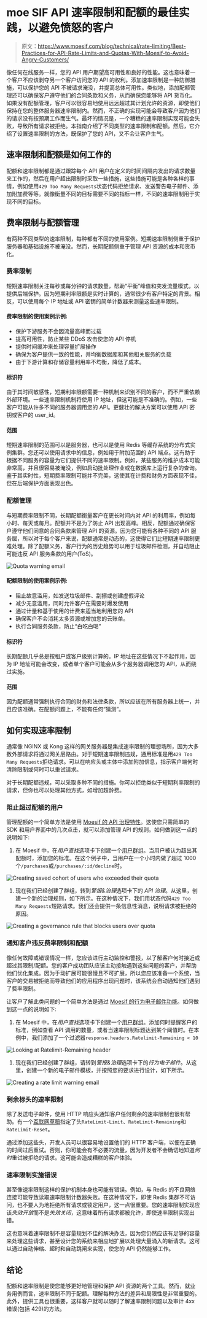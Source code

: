 # moe SIF API 速率限制和配额的最佳实践，以避免愤怒的客户

> 原文：<https://www.moesif.com/blog/technical/rate-limiting/Best-Practices-for-API-Rate-Limits-and-Quotas-With-Moesif-to-Avoid-Angry-Customers/>

像任何在线服务一样，您的 API 用户期望高可用性和良好的性能。这也意味着一个客户不应该剥夺另一个客户访问您的 API 的权利。添加速率限制是一种防御措施，可以保护您的 API 不被请求淹没，并提高总体可用性。类似地，添加配额管理还可以确保客户遵守他们的合同条款和义务，从而确保您能够将 API 货币化。如果没有配额管理，客户可以很容易地使用远远超过其计划允许的资源，即使他们保持在您的整体服务器速率限制内。然而，不正确的实现可能会导致客户因为他们的请求没有按预期工作而生气。最坏的情况是，一个糟糕的速率限制实现可能会失败，导致所有请求被拒绝。本指南介绍了不同类型的速率限制和配额。然后，它介绍了设置速率限制的方法，既保护了您的 API，又不会让客户生气。

## 速率限制和配额是如何工作的

配额和速率限制都是通过跟踪每个 API 用户在定义的时间间隔内发出的请求数量来工作的，然后在用户超出限制时采取一些措施，这些措施可能是各种各样的事情，例如使用`429 Too Many Requests`状态代码拒绝请求、发送警告电子邮件、添加附加费等等。就像衡量不同的目标需要不同的指标一样，不同的速率限制用于实现不同的目标。

## 费率限制与配额管理

有两种不同类型的速率限制，每种都有不同的使用案例。短期速率限制侧重于保护服务器和基础设施不被淹没。然而，长期配额侧重于管理 API 资源的成本和货币化。

### 费率限制

短期速率限制关注每秒或每分钟的请求数量，帮助“平衡”峰值和突发流量模式，以提供后端保护。因为短期利率限额是实时计算的，通常很少有客户特定的背景。相反，可以使用每个 IP 地址或 API 密钥的简单计数器来测量这些速率限制。

#### 费率限制的使用案例示例:

*   保护下游服务不会因流量高峰而过载
*   提高可用性，防止某些 DDoS 攻击使您的 API 停机
*   提供时间缓冲来处理容量扩展操作
*   确保为客户提供一致的性能，并均衡数据库和其他相关服务的负载
*   由于下游计算和存储容量利用率不均衡，降低了成本。

#### 标识符

由于其时间敏感性，短期利率限额需要一种机制来识别不同的客户，而不严重依赖外部环境。一些速率限制机制将使用 IP 地址，但这可能是不准确的。例如，一些客户可能从许多不同的服务器调用您的 API。更健壮的解决方案可以使用 API 密钥或客户的 user_id。

#### 范围

短期速率限制的范围可以是服务器，也可以是使用 Redis 等缓存系统的分布式实例集群。您还可以使用请求中的信息，例如用于附加范围的 API 端点。这有助于根据不同服务的容量为它们提供不同的速率限制。例如，某些服务的维护成本可能非常高，并且很容易被淹没，例如启动批处理作业或在数据库上运行复杂的查询。鉴于其实时性，短期费率限制可能并不完美，这使其在计费和财务方面表现不佳，但在后端保护方面表现出色。

### 配额管理

与短期费率限制不同，长期配额衡量客户在更长时间内对 API 的利用率，例如每小时、每天或每月。配额并不是为了防止 API 出现高峰。相反，配额通过确保客户遵守他们同意的合同条款来管理 API 的资源。因为您可能有各种不同的 API 服务层，所以对于每个客户来说，配额通常是动态的，这使得它们比短期速率限制更难处理。除了配额义务，客户行为的历史趋势可以用于垃圾邮件检测，并自动阻止可能违反 API 服务条款的用户(ToS)。

![Quota warning email](img/1763f92cc4f5a4ce4dff08e8b5808c27.png)

#### 配额限制的使用案例示例:

*   阻止故意滥用，如发送垃圾邮件、刮擦或创建虚假评论
*   减少无意滥用，同时允许客户在需要时爆发使用
*   通过计量和基于使用的计费来适当地利用您的 API
*   确保客户不会消耗太多资源或增加您的云账单。
*   执行合同服务条款，防止“白吃白喝”

#### 标识符

长期配额几乎总是按租户或客户级别计算的。IP 地址在这些情况下不起作用，因为 IP 地址可能会改变，或者单个客户可能会从多个服务器调用您的 API，从而绕过实施。

#### 范围

因为配额通常强制执行合同的财务和法律条款，所以应该在所有服务器上统一，并且应该准确。在配额问题上，不能有任何“猜测”。

## 如何实现速率限制

通常像 NGINX 或 Kong 这样的网关服务器是集成速率限制的理想场所，因为大多数外部请求将通过网关层路由。对于短期速率限制违规，通用标准是用`429 Too Many Requests`拒绝请求。可以在响应头或主体中添加附加信息，指示客户端何时清除限制或何时可以重试请求。

对于长期配额违规，可以采取多种不同的措施。你可以拒绝类似于短期利率限制的请求，但你也可以处理其他方式，如增加超龄费。

### 阻止超过配额的用户

管理配额的一个简单方法是使用 [Moesif 的 API 治理特性](https://www.moesif.com/features/api-governance-rules)。这使您只需简单的 SDK 和用户界面中的几次点击，就可以添加管理 API 的规则。如何做到这一点的说明如下:

1.  在 Moesif 中，在*用户查找*选项卡下创建一个[用户群组](https://www.moesif.com/docs/user-analytics/saved-cohorts/)。当用户被认为超出其配额时，添加您的标准。在这个例子中，当用户在一个小时内做了超过 1000 个`/purchases`或`/purchases/:id/decline`时。

![Creating saved cohort of users who exceeded their quota](img/5e569c25677083e38bdfb706a1e5bb2e.png)

1.  现在我们已经创建了群组，转到*警报&治理*选项卡下的 *API 治理*。从这里，创建一个新的治理规则，如下所示。在这种情况下，我们用状态代码`429 Too Many Requests`短路请求。我们还会提供一条信息性消息，说明请求被拒绝的原因。

![Creating a governance rule that blocks users over quota](img/2535164d63c553fe984e10385f4ebc18.png)

### 通知客户违反费率限制和配额

像任何故障或错误情况一样，您应该进行主动监控和警报，以了解客户何时接近或超过其限制/配额。您的客户成功团队应该主动接触遇到这些问题的客户，并帮助他们优化集成。因为手动扩展可能很慢且不可扩展，所以您应该准备一个系统，当客户的交易被拒绝而导致他们的应用程序出现问题时，该系统会自动通知他们遇到了费率限制。

让客户了解此类问题的一个简单方法是通过 [Moesif 的行为电子邮件功能](https://www.moesif.com/features/user-behavioral-emails)。如何做到这一点的说明如下:

1.  在 Moesif 中，在*用户查找*选项卡下创建一个[用户群组](https://www.moesif.com/docs/user-analytics/saved-cohorts/)。添加何时提醒客户的标准，例如查看 API 调用的数量，或者当速率限制标题达到某个阈值时。在本例中，我们添加了一个过滤器`response.headers.Ratelimit-Remaining < 10`

![Looking at Ratelimit-Remaining header](img/e6311d430d15d6ae37ad3319088dbeb4.png)

1.  现在我们已经创建了群组，请转到*警报&治理*选项卡下的*行为电子邮件*。从这里，创建一个新的电子邮件模板，并按照您的要求进行设计，如下所示。

![Creating a rate limit warning email](img/95a250909583565d7a81967fc1094a46.png)

### 剩余标头的速率限制

除了发送电子邮件，使用 HTTP 响应头通知客户任何剩余的速率限制也很有帮助。有一个[互联网草稿](https://tools.ietf.org/id/draft-polli-ratelimit-headers-00.html)指定了头`RateLimit-Limit`、`RateLimit-Remaining`和`RateLimit-Reset`。

通过添加这些头，开发人员可以很容易地设置他们的 HTTP 客户端，以便在正确的时间过后重试。否则，你可能会有不必要的流量，因为开发者不会确切地知道*何时*重试被拒绝的请求。这可能会造成糟糕的客户体验。

### 速率限制实施错误

甚至像速率限制这样的保护机制本身也可能有错误。例如，与 Redis 的不良网络连接可能导致读取速率限制计数器失败。在这种情况下，即使 Redis 集群不可访问，也不要人为地拒绝所有请求或锁定用户，这一点很重要。您的速率限制实现应该*失效开放*而不是*失效关闭*，这意味着所有请求都被允许，即使速率限制实现出错。

这也意味着速率限制不是容量规划不佳的解决办法，因为您仍然应该有足够的容量来处理这些请求，甚至设计您的系统来相应地扩展以处理大量涌入的新请求。这可以通过自动伸缩、超时和自动跳闸来实现，使您的 API 仍然能够工作。

## 结论

配额和速率限制是使您能够更好地管理和保护 API 资源的两个工具。然而，就业务用例而言，速率限制不同于配额。理解每种方法的差异和局限性是非常重要的。此外，提供工具也很重要，这样客户就可以随时了解速率限制问题以及审计 4xx 错误(包括 429)的方法。